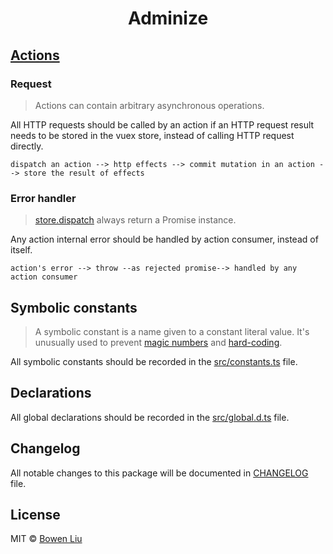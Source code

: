<h1 align="center">Adminize</h1>

## [Actions][doc-vuex-actions]

[doc-vuex-actions]: https://vuex.vuejs.org/guide/actions.html#actions

### Request

> Actions can contain arbitrary asynchronous operations.

All HTTP requests should be called by an action if an HTTP request result needs to be stored in the vuex store, instead of calling HTTP request directly.

```
dispatch an action --> http effects --> commit mutation in an action --> store the result of effects
```

### Error handler

> [store.dispatch][doc-vuex-dispatch] always return a Promise instance.

[doc-vuex-dispatch]: https://vuex.vuejs.org/api/#dispatch

Any action internal error should be handled by action consumer, instead of itself.

```
action's error --> throw --as rejected promise--> handled by any action consumer
```

## Symbolic constants

> A symbolic constant is a name given to a constant literal value. It's unusually used to prevent [magic numbers][wiki-magic-number] and [hard-coding][wiki-hard-coding].

[wiki-magic-number]: https://en.wikipedia.org/wiki/Magic_number_(programming)
[wiki-hard-coding]: https://en.wikipedia.org/wiki/Hard_coding

All symbolic constants should be recorded in the [src/constants.ts](src/constants.ts) file.

## Declarations

All global declarations should be recorded in the [src/global.d.ts](src/global.d.ts) file.

## Changelog

All notable changes to this package will be documented in [CHANGELOG](./CHANGELOG.md) file.

## License

MIT © [Bowen Liu](https://github.com/lbwa)
